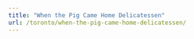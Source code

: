 ```yaml
---
title: "When the Pig Came Home Delicatessen"
url: /toronto/when-the-pig-came-home-delicatessen/
---
```

